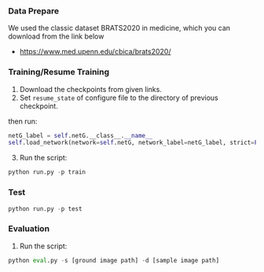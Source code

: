 
### Data Prepare

We used the classic dataset BRATS2020 in medicine, which you can download from the link below
- https://www.med.upenn.edu/cbica/brats2020/


### Training/Resume Training
1. Download the checkpoints from given links.
2. Set `resume_state` of configure file to the directory of previous checkpoint. 

then run:
```python
netG_label = self.netG.__class__.__name__
self.load_network(network=self.netG, network_label=netG_label, strict=False)
```

3. Run the script:

```python
python run.py -p train 
```


### Test

```python
python run.py -p test
```

### Evaluation

1. Run the script:

```python
python eval.py -s [ground image path] -d [sample image path]
```
